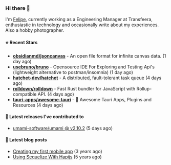 ### Hi there 👋

I'm [Felipe](https://felipe.im), currently working as a Engineering Manager at Transfeera, enthusiastic in technology and occasionally write about my experiences. Also a hobby photographer.

#### ⭐ Recent Stars
- **[obsidianmd/jsoncanvas](https://github.com/obsidianmd/jsoncanvas)** - An open file format for infinite canvas data. (1 day ago)
- **[usebruno/bruno](https://github.com/usebruno/bruno)** - Opensource IDE For Exploring and Testing Api&#39;s (lightweight alternative to postman/insomnia) (1 day ago)
- **[hatchet-dev/hatchet](https://github.com/hatchet-dev/hatchet)** - A distributed, fault-tolerant task queue (4 days ago)
- **[rolldown/rolldown](https://github.com/rolldown/rolldown)** - Fast Rust bundler for JavaScript with Rollup-compatible API. (4 days ago)
- **[tauri-apps/awesome-tauri](https://github.com/tauri-apps/awesome-tauri)** - 🚀 Awesome Tauri Apps, Plugins and Resources (4 days ago)

#### 🚀 Latest releases I've contributed to


- [umami-software/umami @ v2.10.2](https://github.com/umami-software/umami/releases/tag/v2.10.2) (5 days ago)

#### 📄 Latest blog posts
- [Creating my first mobile app](https://felipe.im/posts/creating-my-first-mobile-app/) (3 years ago)
- [Using Sequelize With Hapijs](https://felipe.im/posts/using-sequelize-with-hapijs/) (5 years ago)
